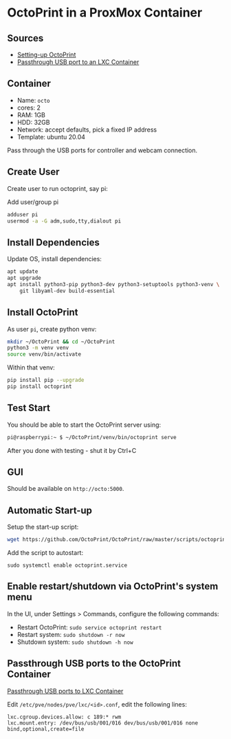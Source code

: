 # OctoPrint in a ProxMox Container

## Sources

* [Setting-up OctoPrint](https://community.octoprint.org/t/setting-up-octoprint-on-a-raspberry-pi-running-raspbian-or-raspberry-pi-os/2337)
* [Passthrough USB port to an LXC Container](https://medium.com/@konpat/usb-passthrough-to-an-lxc-proxmox-15482674f11d)

## Container

* Name: `octo`
* cores: 2
* RAM: 1GB
* HDD: 32GB
* Network: accept defaults, pick a fixed IP address
* Template: ubuntu 20.04

Pass through the USB ports for controller and webcam connection.

## Create User

Create user to run octoprint, say pi:

Add user/group pi
```sh
adduser pi
usermod -a -G adm,sudo,tty,dialout pi
```

## Install Dependencies

Update OS, install dependencies:
```sh
apt update
apt upgrade
apt install python3-pip python3-dev python3-setuptools python3-venv \
    git libyaml-dev build-essential
```
## Install OctoPrint

As user `pi`, create python venv:

```sh
mkdir ~/OctoPrint && cd ~/OctoPrint
python3 -m venv venv
source venv/bin/activate
```

Within that venv:

```sh
pip install pip --upgrade
pip install octoprint
```

## Test Start

You should be able to start the OctoPrint server using:

```sh
pi@raspberrypi:~ $ ~/OctoPrint/venv/bin/octoprint serve
```

After you done with testing - shut it by Ctrl+C

## GUI

Should be available on `http://octo:5000`.

## Automatic Start-up

Setup the start-up script:
```sh
wget https://github.com/OctoPrint/OctoPrint/raw/master/scripts/octoprint.service && sudo mv octoprint.service /etc/systemd/system/octoprint.service
```

Add the script to autostart:
```
sudo systemctl enable octoprint.service
```

## Enable restart/shutdown via OctoPrint's system menu

In the UI, under Settings > Commands, configure the following commands:

* Restart OctoPrint: `sudo service octoprint restart`
* Restart system: `sudo shutdown -r now`
* Shutdown system: `sudo shutdown -h now`

## Passthrough USB ports to the OctoPrint Container

[Passthrough USB ports to LXC Container](https://medium.com/@konpat/usb-passthrough-to-an-lxc-proxmox-15482674f11d)


Edit `/etc/pve/nodes/pve/lxc/<id>.conf`, edit the following lines:

```
lxc.cgroup.devices.allow: c 189:* rwm
lxc.mount.entry: /dev/bus/usb/001/016 dev/bus/usb/001/016 none bind,optional,create=file
```
